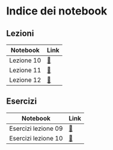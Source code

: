 # Indice dei notebook

## Lezioni

| Notebook                              | Link                                          |
| ------------------------------------- | --------------------------------------------- |
| Lezione 10                            | [:link:](./base/lezioni/lezione_10.ipynb)     |
| Lezione 11                            | [:link:](./base/lezioni/lezione_11.ipynb)     |
| Lezione 12                            | [:link:](./base/lezioni/lezione_12.ipynb)     |

## Esercizi

| Notebook                              | Link                                          |
| ------------------------------------- | --------------------------------------------- |
| Esercizi lezione 09                   | [:link:](./base/esercizi/esercizi_09.ipynb)   |
| Esercizi lezione 10                   | [:link:](./base/esercizi/esercizi_10.ipynb)   |

